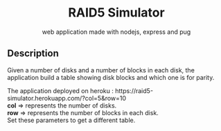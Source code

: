 <div align="center">
    <h1>RAID5 Simulator</h1>
    <p>web application made with nodejs, express and pug</p>
</div>

## Description
<div>
    <p>Given a number of disks and a number of blocks in each disk, the application build a table showing disk blocks and which one is for parity.</p>
    <p> 
        The application deployed on heroku : https://raid5-simulator.herokuapp.com/?col=5&row=10 <br>
        <strong>col</strong> => represents the number of disks. <br>
        <strong>row</strong> => represents the number of blocks in each disk.<br>
        Set these parameters to get a different table.
    </p>
</div>
